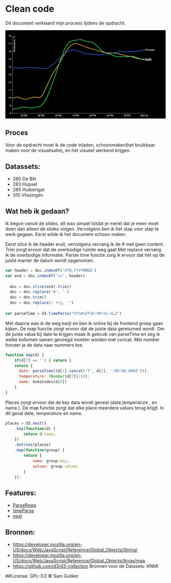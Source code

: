 # Clean code
Dit document verklaard mijn process tijdens de opdracht.

![Alt text][cover]


## Proces
Voor de opdracht moet ik de code inladen, schoonmaken(het bruikbaar maken voor de visualisatie), en het visueel werkend krijgen.


## Datassets:
* 260 De Bilt
* 283 Hupsel
* 285 Huibertgat
* 310 Vlissingen

## Wat heb ik gedaan?
Ik begon vanuit de slides, dit was simpel totdat je merkt dat je meer moet doen dan alleen de slides volgen. Vervolgens ben ik het stap voor stap te werk gegaan. Eerst wilde ik het document schoon maken.

Eerst slice ik de header eruit, vervolgens vervang ik de # met geen content. Trim zorgt ervoor dat de overbodige ruimte weg gaat.Met replace vervang ik de overbodige informatie.
Parste time functie zorg ik ervoor dat het op de juiste manier de datum wordt opgenomen.

```JavaScript
var header = doc.indexOf('STN,YYYYMMDD')
var end = doc.indexOf('\n', header)

  doc = doc.slice(end).trim()
  doc = doc.replace('#', '')
  doc = doc.trim()
  doc = doc.replace(/ +/g, '')

var parseTime = d3.timeParse("%Y%m%dT%H:%M:%S.%LZ")
```
Met daarna was ik de weg kwijt en ben ik online bij de frontend groep gaan kijken. De map functie zorgt ervoor dat de juiste data gereturned wordt. Om de juiste value bij date te krijgen maak ik gebruik van parseTime en zeg ik welke kollomen samen gevoegd moeten worden met concat. Met number forceer je de data naar nummers toe.


```JavaScript
function map(d) {
    if(d[7] == '') { return }
    return {
      date: parseTime((d[1].concat('T', d[2], ':00:00.000Z'))),
      temperature: (Number(d[7])/10),
      name: knmiCodes[d[0]]
    }
}
```

Places zorgt ervoor dat de key data wordt genest (date,temperature , en name.). De map functie zorgt dat elke place meerdere values terug krijgt. In dit geval date, temperature en name.
```JavaScript
places = d3.nest()
    .key(function(d) {
        return d.name;
    })
    .entries(places)
    .map(function(group) {
        return {
            name: group.key,
            values: group.values
        }
    });
```

## Features:
* [ParseRows](https://github.com/d3/d3-dsv#csvParseRows)
* [timeParse](https://github.com/d3/d3-time-format#timeParse)
* [nest](https://github.com/d3/d3-collection/blob/master/README.md#nest)

## Bronnen:
* https://developer.mozilla.org/en-US/docs/Web/JavaScript/Reference/Global_Objects/String/
* https://developer.mozilla.org/en-US/docs/Web/JavaScript/Reference/Global_Objects/Array/map
* https://github.com/d3/d3-collection
Bronnen voor de Datasets: KNMI

##License:
GPL-3.0 © Sam Guliker

[cover]: preview.png
